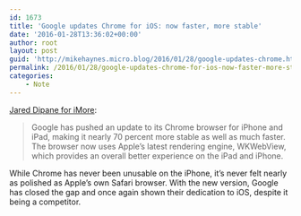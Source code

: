 ```yaml
---
id: 1673
title: 'Google updates Chrome for iOS: now faster, more stable'
date: '2016-01-28T13:36:02+00:00'
author: root
layout: post
guid: 'http://mikehaynes.micro.blog/2016/01/28/google-updates-chrome.html'
permalink: /2016/01/28/google-updates-chrome-for-ios-now-faster-more-stable/
categories:
    - Note
---
```


[Jared Dipane for iMore](http://www.imore.com/chrome-iphone-and-ipad-now-more-stable-and-faster-ever):

> Google has pushed an update to its Chrome browser for iPhone and iPad, making it nearly 70 percent more stable as well as much faster. The browser now uses Apple’s latest rendering engine, WKWebView, which provides an overall better experience on the iPad and iPhone.

While Chrome has never been unusable on the iPhone, it’s never felt nearly as polished as Apple’s own Safari browser. With the new version, Google has closed the gap and once again shown their dedication to iOS, despite it being a competitor.